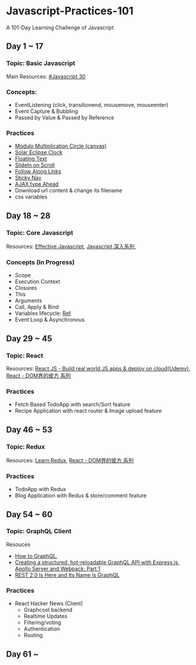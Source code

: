 # Javascript-Practices-101

A 101-Day Learning Challenge of Javascript

## Day 1 ~ 17
### Topic: Basic Javascript
Main Resources: [#Javascript 30](https://javascript30.com)

### Concepts:
- EventListening (click, transitionend, mousemove, mouseenter)
- Event Capture & Bubbling
- Passed by Value & Passed by Reference

### Practices
- [Modulo Multiplication Circle (canvas)](https://codepen.io/Sirius207/pen/GEyZKO)
- [Solar Eclipse Clock](https://codepen.io/Sirius207/pen/gRGBRq)
- [Floating Text](https://codepen.io/Sirius207/pen/zzRXxW)
- [SlideIn on Scroll](https://codepen.io/Sirius207/pen/mwxjmK)
- [Follow Along Links](https://codepen.io/Sirius207/pen/awGPZL)
- [Sticky Nav](https://codepen.io/Sirius207/pen/dReGOg)
- [AJAX type Ahead](https://codepen.io/Sirius207/pen/weEpMx)
- Download url content & change its filename
- css variables


## Day 18 ~ 28

### Topic: Core Javascript
Resources: [Effective Javascript](https://www.amazon.com/Effective-JavaScript-Specific-Software-Development/dp/0321812182), [Javascript 深入系列](https://github.com/mqyqingfeng/Blog/issues/17), 

### Concepts (In Progress)
- Scope
- Execution Context
- Closures
- This
- Arguments
- Call, Apply & Bind
- Variables lifecycle: [Ref](https://rainsoft.io/variables-lifecycle-and-why-let-is-not-hoisted/)
- Event Loop & Asynchronous


## Day 29 ~ 45

### Topic: React
Resources: [React JS - Build real world JS apps & deploy on cloud(Udemy)](https://www.udemy.com/reactjs-for-beginners-build-real-world-react-apps-deploy-on-cloud/learn/v4/overview), [React - DOM界的彼方 系列](http://ithelp.ithome.com.tw/users/20103131/ironman/1012)

### Practices
- Fetch Based TodoApp with search/Sort feature 
- Recipe Application with react router & Image upload feature


## Day 46 ~ 53

### Topic: Redux
Resources: [Learn Redux](https://learnredux.com/), [React - DOM界的彼方 系列](http://ithelp.ithome.com.tw/users/20103131/ironman/1012)

### Practices
- TodoApp with Redux
- Blog Application with Redux & store/comment feature


## Day 54 ~ 60

### Topic: GraphQL Client
Resouces

- [How to GraphQL](https://www.howtographql.com/), 
- [Creating a structured, hot-reloadable GraphQL API with Express.js, Apollo Server and Webpack: Part 1](https://hackernoon.com/creating-a-structured-hot-reloadable-graphql-api-with-express-js-de62c859643) 
- [REST 2.0 Is Here and Its Name Is GraphQL](https://www.sitepoint.com/rest-2-0-graphql/)


### Practices
- React Hacker News (Client)
	- Graphcool backend
	- Realtime Updates
	- Filtering/voting
	- Authentication
	- Routing


## Day 61 ~ 
